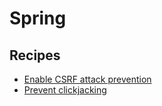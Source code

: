 # Spring

## Recipes

* [Enable CSRF attack prevention](csrfprotection.md)
* [Prevent clickjacking](preventclickjacking.md)


